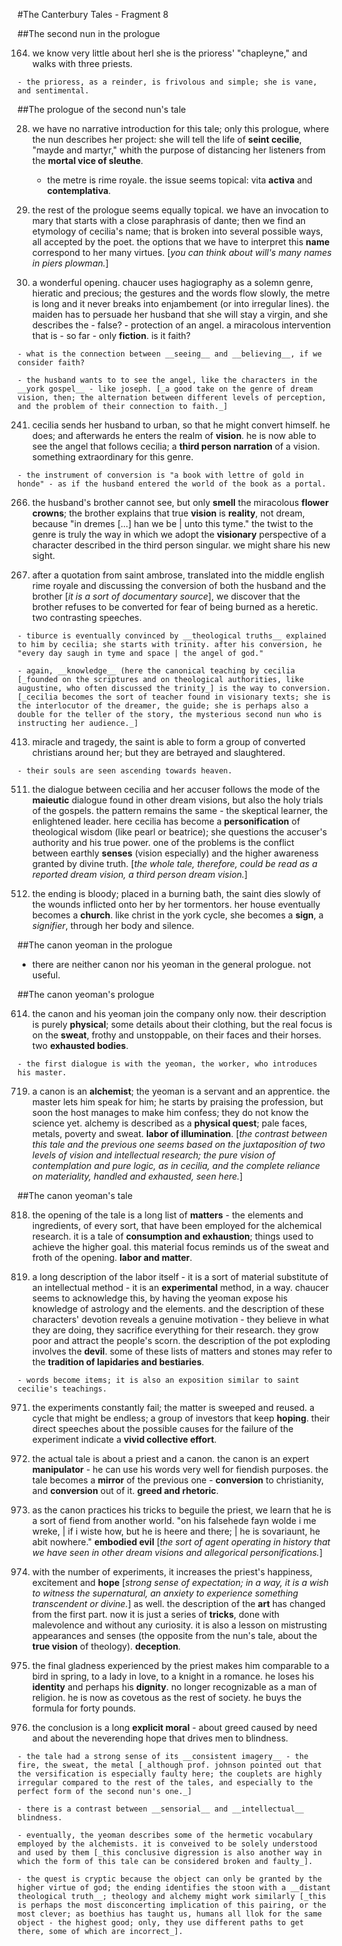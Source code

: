 #The Canterbury Tales - Fragment 8

##The second nun in the prologue

164. we know very little about herl she is the prioress' "chapleyne," and walks with three priests.
	
	- the prioress, as a reinder, is frivolous and simple; she is vane, and sentimental.

##The prologue of the second nun's tale

28. we have no narrative introduction for this tale; only this prologue, where the nun describes her project: she will tell the life of __seint cecilie__, "mayde and martyr," whith the purpose of distancing her listeners from the __mortal vice of sleuthe__.

	- the metre is rime royale. the issue seems topical: vita __activa__ and __contemplativa__.

119. the rest of the prologue seems equally topical. we have an invocation to mary that starts with a close paraphrasis of dante; then we find an etymology of cecilia's name; that is broken into several possible ways, all accepted by the poet. the options that we have to interpret this __name__ correspond to her many virtues. [_you can think about will's many names in piers plowman._]

168. a wonderful opening. chaucer uses hagiography as a solemn genre, hieratic and precious; the gestures and the words flow slowly, the metre is long and it never breaks into enjambement (or into irregular lines). the maiden has to persuade her husband that she will stay a virgin, and she describes the - false? - protection of an angel. a miracolous intervention that is - so far - only __fiction__. is it faith?

	- what is the connection between __seeing__ and __believing__, if we consider faith?

	- the husband wants to to see the angel, like the characters in the __york gospel__ - like joseph. [_a good take on the genre of dream vision, then; the alternation between different levels of perception, and the problem of their connection to faith._]

241. cecilia sends her husband to urban, so that he might convert himself. he does; and afterwards he enters the realm of __vision__. he is now able to see the angel that follows cecilia; a __third person narration__ of a vision. something extraordinary for this genre.

	- the instrument of conversion is "a book with lettre of gold in honde" - as if the husband entered the world of the book as a portal.

266. the husband's brother cannot see, but only __smell__ the miracolous __flower crowns__; the brother explains that true __vision__ is __reality__, not dream, because "in dremes [...] han we be | unto this tyme." the twist to the genre is truly the way in which we adopt the __visionary__ perspective of a character described in the third person singular. we might share his new sight.

329. after a quotation from saint ambrose, translated into the middle english rime royale and discussing the conversion of both the husband and the brother [_it is a sort of documentary source_], we discover that the brother refuses to be converted for fear of being burned as a heretic. two contrasting speeches.

	- tiburce is eventually convinced by __theological truths__ explained to him by cecilia; she starts with trinity. after his conversion, he "every day saugh in tyme and space | the angel of god."

	- again, __knowledge__ (here the canonical teaching by cecilia [_founded on the scriptures and on theological authorities, like augustine, who often discussed the trinity_] is the way to conversion. [_cecilia becomes the sort of teacher found in visionary texts; she is the interlocutor of the dreamer, the guide; she is perhaps also a double for the teller of the story, the mysterious second nun who is instructing her audience._]

413. miracle and tragedy, the saint is able to form a group of converted christians around her; but they are betrayed and slaughtered.

	- their souls are seen ascending towards heaven.

511. the dialogue between cecilia and her accuser follows the mode of the __maieutic__ dialogue found in other dream visions, but also the holy trials of the gospels. the pattern remains the same - the skeptical learner, the enlightened leader. here cecilia has become a __personification__ of theological wisdom (like pearl or beatrice); she questions the accuser's authority and his true power. one of the problems is the conflict between earthly __senses__ (vision especially) and the higher awareness granted by divine truth. [_the whole tale, therefore, could be read as a reported dream vision, a third person dream vision._]

553. the ending is bloody; placed in a burning bath, the saint dies slowly of the wounds inflicted onto her by her tormentors. her house eventually becomes a __church__. like christ in the york cycle, she becomes a __sign__, a _signifier_, through her body and silence.

##The canon yeoman in the prologue

- there are neither canon nor his yeoman in the general prologue. not useful.

##The canon yeoman's prologue

614. the canon and his yeoman join the company only now. their description is purely __physical__; some details about their clothing, but the real focus is on the __sweat__, frothy and unstoppable, on their faces and their horses. two __exhausted bodies__.

	- the first dialogue is with the yeoman, the worker, who introduces his master.

719. a canon is an __alchemist__; the yeoman is a servant and an apprentice. the master lets him speak for him; he starts by praising the profession, but soon the host manages to make him confess; they do not know the science yet. alchemy is described as a __physical quest__; pale faces, metals, poverty and sweat. __labor of illumination__. [_the contrast between this tale and the previous one seems based on the juxtaposition of two levels of vision and intellectual research; the pure vision of contemplation and pure logic, as in cecilia, and the complete reliance on materiality, handled and exhausted, seen here._]

##The canon yeoman's tale

818. the opening of the tale is a long list of __matters__ - the elements and ingredients, of every sort, that have been employed for the alchemical research. it is a tale of __consumption and exhaustion__; things used to achieve the higher goal. this material focus reminds us of the sweat and froth of the opening. __labor and matter__.

930. a long description of the labor itself - it is a sort of material substitute of an intellectual method - it is an __experimental__ method, in a way. chaucer seems to acknowledge this, by having the yeoman expose his knowledge of astrology and the elements. and the description of these characters' devotion reveals a genuine motivation - they believe in what they are doing, they sacrifice everything for their research. they grow poor and attract the people's scorn. the description of the pot exploding involves the __devil__. some of these lists of matters and stones may refer to the __tradition of lapidaries and bestiaries__.

	- words become items; it is also an exposition similar to saint cecilie's teachings.

971. the experiments constantly fail; the matter is sweeped and reused. a cycle that might be endless; a group of investors that keep __hoping__. their direct speeches about the possible causes for the failure of the experiment indicate a __vivid collective effort__.

1073. the actual tale is about a priest and a canon. the canon is an expert __manipulator__ - he can use his words very well for fiendish purposes. the tale becomes a __mirror__ of the previous one - __conversion__ to christianity, and __conversion__ out of it. __greed and rhetoric__.

1175. as the canon practices his tricks to beguile the priest, we learn that he is a sort of fiend from another world. "on his falsehede fayn wolde i me wreke, | if i wiste how, but he is heere and there; | he is sovariaunt, he abit nowhere." __embodied evil__ [_the sort of agent operating in history that we have seen in other dream visions and allegorical personifications._]

1278. with the number of experiments, it increases the priest's happiness, excitement and __hope__ [_strong sense of expectation; in a way, it is a wish to witness the supernatural, an anxiety to experience something transcendent or divine._] as well. the description of the __art__ has changed from the first part. now it is just a series of __tricks__, done with malevolence and without any curiosity. it is also a lesson on mistrusting appearances and senses (the opposite from the nun's tale, about the __true vision__ of theology). __deception__.

1374. the final gladness experienced by the priest makes him comparable to a bird in spring, to a lady in love, to a knight in a romance. he loses his __identity__ and perhaps his __dignity__. no longer recognizable as a man of religion. he is now as covetous as the rest of society. he buys the formula for forty pounds.

1481. the conclusion is a long __explicit moral__ - about greed caused by need and about the neverending hope that drives men to blindness.

	- the tale had a strong sense of its __consistent imagery__ - the fire, the sweat, the metal [_although prof. johnson pointed out that the versification is especially faulty here; the couplets are highly irregular compared to the rest of the tales, and especially to the perfect form of the second nun's one._]

	- there is a contrast between __sensorial__ and __intellectual__ blindness.

	- eventually, the yeoman describes some of the hermetic vocabulary employed by the alchemists. it is conveived to be solely understood and used by them [_this conclusive digression is also another way in which the form of this tale can be considered broken and faulty_].

	- the quest is cryptic because the object can only be granted by the higher virtue of god; the ending identifies the stoon with a __distant theological truth__; theology and alchemy might work similarly [_this is perhaps the most disconcerting implication of this pairing, or the most clever; as boethius has taught us, humans all llok for the same object - the highest good; only, they use different paths to get there, some of which are incorrect_].
